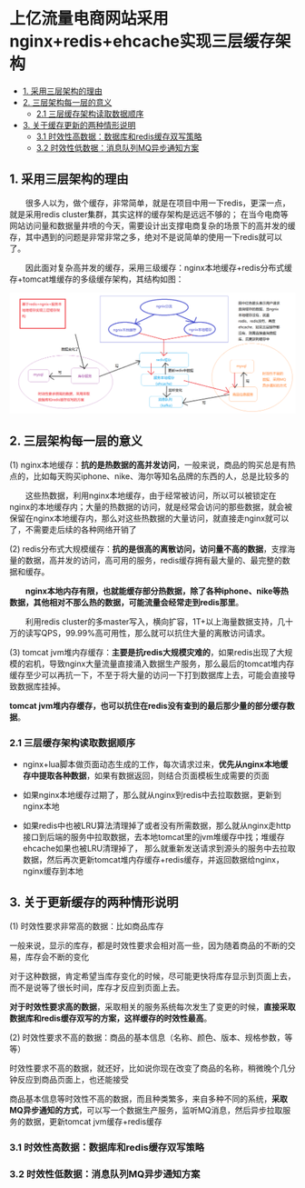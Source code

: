 # 上亿流量电商网站采用nginx+redis+ehcache实现三层缓存架构
<!-- MarkdownTOC -->
- [1. 采用三层架构的理由](#1-采用三层架构的理由)
- [2. 三层架构每一层的意义](#2-三层架构每一层的意义)
    - [2.1 三层缓存架构读取数据顺序](#21-三层缓存架构读取数据顺序)
- [3. 关于缓存更新的两种情形说明](#3-关于缓存更新的两种情形说明)
    - [3.1 时效性高数据：数据库和redis缓存双写策略](#31-时效性高数据：数据库和redis缓存双写策略)
    - [3.2 时效性低数据：消息队列MQ异步通知方案](#32-时效性低数据：消息队列MQ异步通知方案)
<!-- /MarkdownTOC -->
## 1. 采用三层架构的理由
　　很多人以为，做个缓存，非常简单，就是在项目中用一下redis，更深一点，就是采用redis cluster集群，其实这样的缓存架构是远远不够的；
在当今电商等网站访问量和数据量井喷的今天，需要设计出支撑电商复杂的场景下的高并发的缓存，其中遇到的问题是非常非常之多，绝对不是说简单的使用一下redis就可以了。

　　因此面对复杂高并发的缓存，采用三级缓存：nginx本地缓存+redis分布式缓存+tomcat堆缓存的多级缓存架构，其结构如图：

![电商网站三层缓存架构](/src/main/images/redis/电商网站三层缓存架构.png)

## 2. 三层架构每一层的意义
(1) nginx本地缓存：**抗的是热数据的高并发访问**，一般来说，商品的购买总是有热点的，比如每天购买iphone、nike、海尔等知名品牌的东西的人，总是比较多的

　　这些热数据，利用nginx本地缓存，由于经常被访问，所以可以被锁定在nginx的本地缓存内；大量的热数据的访问，就是经常会访问的那些数据，就会被保留在nginx本地缓存内，那么对这些热数据的大量访问，就直接走nginx就可以了，不需要走后续的各种网络开销了

(2) redis分布式大规模缓存：**抗的是很高的离散访问，访问量不高的数据**，支撑海量的数据，高并发的访问，高可用的服务，redis缓存拥有最大量的、最完整的数据和缓存。

　　**nginx本地内存有限，也就能缓存部分热数据，除了各种iphone、nike等热数据，其他相对不那么热的数据，可能流量会经常走到redis那里**。

　　利用redis cluster的多master写入，横向扩容，1T+以上海量数据支持，几十万的读写QPS，99.99%高可用性，那么就可以抗住大量的离散访问请求。

(3) tomcat jvm堆内存缓存：**主要是抗redis大规模灾难的**，如果redis出现了大规模的宕机，导致nginx大量流量直接涌入数据生产服务，那么最后的tomcat堆内存缓存至少可以再抗一下，不至于将大量的访问一下打到数据库上去，可能会直接导致数据库挂掉。

**tomcat jvm堆内存缓存，也可以抗住在redis没有查到的最后那少量的部分缓存数据**。

### 2.1 三层缓存架构读取数据顺序
- nginx+lua脚本做页面动态生成的工作，每次请求过来，**优先从nginx本地缓存中提取各种数据**，如果有数据返回，则结合页面模板生成需要的页面

- 如果nginx本地缓存过期了，那么就从nginx到redis中去拉取数据，更新到nginx本地

- 如果redis中也被LRU算法清理掉了或者没有所需数据，那么就从nginx走http接口到后端的服务中拉取数据，去本地tomcat里的jvm堆缓存中找；堆缓存ehcache如果也被LRU清理掉了，
那么就重新发送请求到源头的服务中去拉取数据，然后再次更新tomcat堆内存缓存+redis缓存，并返回数据给nginx，nginx缓存到本地

## 3. 关于更新缓存的两种情形说明
(1) 时效性要求非常高的数据：比如商品库存

一般来说，显示的库存，都是时效性要求会相对高一些，因为随着商品的不断的交易，库存会不断的变化

对于这种数据，肯定希望当库存变化的时候，尽可能更快将库存显示到页面上去，而不是说等了很长时间，库存才反应到页面上去。

**对于时效性要求高的数据**，采取相关的服务系统每次发生了变更的时候，**直接采取数据库和redis缓存双写的方案，这样缓存的时效性最高**。

(2) 时效性要求不高的数据：商品的基本信息（名称、颜色、版本、规格参数，等等）

时效性要求不高的数据，就还好，比如说你现在改变了商品的名称，稍微晚个几分钟反应到商品页面上，也还能接受

商品基本信息等时效性不高的数据，而且种类繁多，来自多种不同的系统，**采取MQ异步通知的方式**，可以写一个数据生产服务，监听MQ消息，然后异步拉取服务的数据，更新tomcat jvm缓存+redis缓存

### 3.1 时效性高数据：数据库和redis缓存双写策略



### 3.2 时效性低数据：消息队列MQ异步通知方案